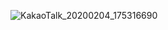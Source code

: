 ![KakaoTalk_20200204_175316690](https://user-images.githubusercontent.com/57334358/73729175-e660b800-4777-11ea-85df-29975f552dc5.jpg)
